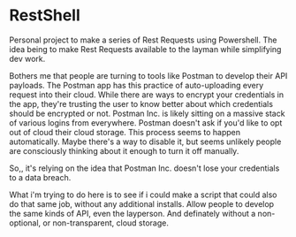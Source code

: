 # RestShell
Personal project to make a series of Rest Requests using Powershell. 
The idea being to make Rest Requests available to the layman while simplifying dev work.

Bothers me that people are turning to tools like Postman to develop their API payloads. 
The Postman app has this practice of auto-uploading every request into their cloud. 
While there are ways to encrypt your credentials in the app, they're trusting the user to know better about which credentials should be encrypted or not. 
Postman Inc. is likely sitting on a massive stack of various logins from everywhere.
Postman doesn't ask if you'd like to opt out of cloud their cloud storage.
This process seems to happen automatically. Maybe there's a way to disable it, but seems unlikely people are consciously thinking about it enough to turn it off manually. 

So,, it's relying on the idea that Postman Inc. doesn't lose your credentials to a data breach. 

What i'm trying to do here is to see if i could make a script that could also do that same job, without any additional installs. 
Allow people to develop the same kinds of API, even the layperson. 
And definately without a non-optional, or non-transparent, cloud storage. 
